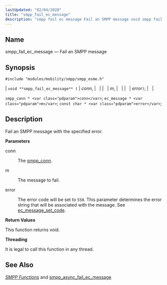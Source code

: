 ```yaml
---
lastUpdated: "02/04/2020"
title: "smpp_fail_ec_message"
description: "smpp fail ec message Fail an SMPP message void smpp fail ec message conn m error smpp conn conn ec message m const char error Fail an SMPP message with the specified error conn The smpp conn m The message to fail error The error code will be set to..."
---
```


<a name="apis.smpp_fail_ec_message"></a> 
## Name

smpp_fail_ec_message — Fail an SMPP message

## Synopsis

`#include "modules/mobility/smpp/smpp_esme.h"`

| `void **smpp_fail_ec_message** (` | <var class="pdparam">conn</var>, |   |
|   | <var class="pdparam">m</var>, |   |
|   | <var class="pdparam">error</var>`)`; |   |

`smpp_conn * <var class="pdparam">conn</var>`;
`ec_message * <var class="pdparam">m</var>`;
`const char * <var class="pdparam">error</var>`;<a name="idp61312528"></a> 
## Description

Fail an SMPP message with the specified error.

**<a name="idp61313760"></a> Parameters**

<dl class="variablelist">

<dt>conn</dt>

<dd>

The [smpp_conn](/momentum/3/3-api/structs-smpp-conn).

</dd>

<dt>m</dt>

<dd>

The message to fail.

</dd>

<dt>error</dt>

<dd>

The error code will be set to `550`. This parameter determines the error string that will be associated with the message. See [ec_message_set_code](/momentum/3/3-api/apis-ec-message-set-code).

</dd>

</dl>

**<a name="idp61321984"></a> Return Values**

This function returns void.

**<a name="idp61322896"></a> Threading**

It is legal to call this function in any thread.

<a name="idp61324000"></a> 
## See Also

[*SMPP Functions*](/momentum/3/3-api/smpp) and [smpp_async_fail_ec_message](/momentum/3/3-api/apis-smpp-async-fail-ec-message)